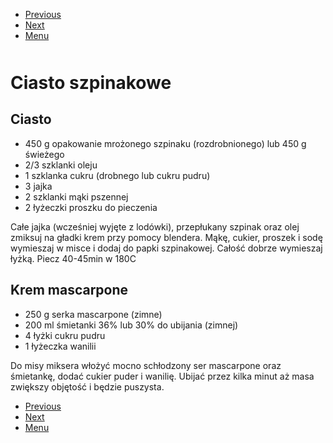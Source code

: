 <!-- Navigation Menu Start -->

- [Previous](<Carbonara.md>)
- [Next](<Dyniowiec.md>)
- [Menu](<README.md>)

<div style="margin-bottom: 50px"></div>

<!-- /Navigation Menu Start -->


# Ciasto szpinakowe

## Ciasto

- 450 g opakowanie mrożonego szpinaku (rozdrobnionego) lub 450 g świeżego
- 2/3 szklanki oleju
- 1 szklanka cukru (drobnego lub cukru pudru)
- 3 jajka
- 2 szklanki mąki pszennej
- 2 łyżeczki proszku do pieczenia

Całe jajka (wcześniej wyjęte z lodówki), przepłukany szpinak oraz olej zmiksuj na gładki krem przy pomocy blendera. Mąkę, cukier, proszek i sodę wymieszaj w misce i dodaj do papki szpinakowej. Całość dobrze wymieszaj łyżką. Piecz 40-45min w 180C

## Krem mascarpone

- 250 g serka mascarpone (zimne)
- 200 ml śmietanki 36% lub 30% do ubijania (zimnej)
- 4 łyżki cukru pudru
- 1 łyżeczka wanilii

Do misy miksera włożyć mocno schłodzony ser mascarpone oraz śmietankę, dodać cukier puder i wanilię. Ubijać przez kilka minut aż masa zwiększy objętość i będzie puszysta.


<!-- Navigation Menu End -->

- [Previous](<Carbonara.md>)
- [Next](<Dyniowiec.md>)
- [Menu](<README.md>)

<div style="margin-bottom: 50px"></div>

<!-- /Navigation Menu End -->